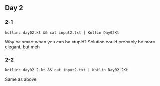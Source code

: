 ## Day 2

### 2-1
```
kotlinc day02.kt && cat input2.txt | Kotlin Day02Kt
```
Why be smart when you can be stupid? Solution could probably be more
elegant, but meh

### 2-2
```
kotlinc day02_2.kt && cat input2.txt | Kotlin Day02_2Kt
```
Same as above
